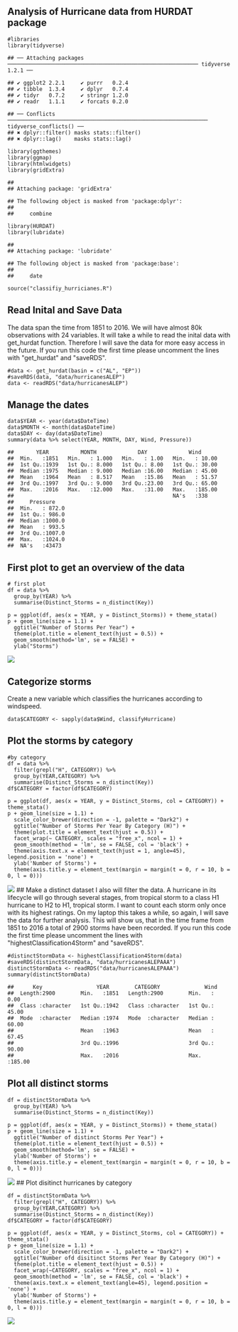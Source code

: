 Analysis of Hurricane data from HURDAT package
----------------------------------------------

    #libraries
    library(tidyverse)

    ## ── Attaching packages ──────────────────────────────────────────────────────────── tidyverse 1.2.1 ──

    ## ✔ ggplot2 2.2.1     ✔ purrr   0.2.4
    ## ✔ tibble  1.3.4     ✔ dplyr   0.7.4
    ## ✔ tidyr   0.7.2     ✔ stringr 1.2.0
    ## ✔ readr   1.1.1     ✔ forcats 0.2.0

    ## ── Conflicts ─────────────────────────────────────────────────────────────── tidyverse_conflicts() ──
    ## ✖ dplyr::filter() masks stats::filter()
    ## ✖ dplyr::lag()    masks stats::lag()

    library(ggthemes)
    library(ggmap)
    library(htmlwidgets)
    library(gridExtra)

    ## 
    ## Attaching package: 'gridExtra'

    ## The following object is masked from 'package:dplyr':
    ## 
    ##     combine

    library(HURDAT)
    library(lubridate)

    ## 
    ## Attaching package: 'lubridate'

    ## The following object is masked from 'package:base':
    ## 
    ##     date

    source("classifiy_hurricianes.R")

Read Inital and Save Data
-------------------------

The data span the time from 1851 to 2016. We will have almost 80k
observations with 24 variables. It will take a while to read the inital
data with get\_hurdat function. Therefore I will save the data for more
easy access in the future. If you run this code the first time please
uncomment the lines with "get\_hurdat" and "saveRDS".

    #data <- get_hurdat(basin = c("AL", "EP"))
    #saveRDS(data, "data/hurricanesALEP")
    data <- readRDS("data/hurricanesALEP")

Manage the dates
----------------

    data$YEAR <- year(data$DateTime)
    data$MONTH <- month(data$DateTime)
    data$DAY <- day(data$DateTime)
    summary(data %>% select(YEAR, MONTH, DAY, Wind, Pressure))

    ##       YEAR          MONTH             DAY             Wind       
    ##  Min.   :1851   Min.   : 1.000   Min.   : 1.00   Min.   : 10.00  
    ##  1st Qu.:1939   1st Qu.: 8.000   1st Qu.: 8.00   1st Qu.: 30.00  
    ##  Median :1975   Median : 9.000   Median :16.00   Median : 45.00  
    ##  Mean   :1964   Mean   : 8.517   Mean   :15.86   Mean   : 51.57  
    ##  3rd Qu.:1997   3rd Qu.: 9.000   3rd Qu.:23.00   3rd Qu.: 65.00  
    ##  Max.   :2016   Max.   :12.000   Max.   :31.00   Max.   :185.00  
    ##                                                  NA's   :338     
    ##     Pressure     
    ##  Min.   : 872.0  
    ##  1st Qu.: 986.0  
    ##  Median :1000.0  
    ##  Mean   : 993.5  
    ##  3rd Qu.:1007.0  
    ##  Max.   :1024.0  
    ##  NA's   :43473

First plot to get an overview of the data
-----------------------------------------

    # first plot
    df = data %>%
      group_by(YEAR) %>%
      summarise(Distinct_Storms = n_distinct(Key))

    p = ggplot(df, aes(x = YEAR, y = Distinct_Storms)) + theme_stata()
    p + geom_line(size = 1.1) + 
      ggtitle("Number of Storms Per Year") + 
      theme(plot.title = element_text(hjust = 0.5)) +
      geom_smooth(method='lm', se = FALSE) + 
      ylab("Storms")

![](README_figs/README-unnamed-chunk-4-1.png)

Categorize storms
-----------------

Create a new variable which classifies the hurricanes according to
windspeed.

    data$CATEGORY <- sapply(data$Wind, classifyHurricane)

Plot the storms by category
---------------------------

    #by category
    df = data %>%
      filter(grepl("H", CATEGORY)) %>%
      group_by(YEAR,CATEGORY) %>%
      summarise(Distinct_Storms = n_distinct(Key))
    df$CATEGORY = factor(df$CATEGORY)

    p = ggplot(df, aes(x = YEAR, y = Distinct_Storms, col = CATEGORY)) + theme_stata()
    p + geom_line(size = 1.1) + 
      scale_color_brewer(direction = -1, palette = "Dark2") + 
      ggtitle("Number of Storms Per Year By Category (H)") + 
      theme(plot.title = element_text(hjust = 0.5)) +
      facet_wrap(~ CATEGORY, scales = "free_x", ncol = 1) + 
      geom_smooth(method = 'lm', se = FALSE, col = 'black') +
      theme(axis.text.x = element_text(hjust = 1, angle=45), legend.position = 'none') + 
      ylab('Number of Storms') +
      theme(axis.title.y = element_text(margin = margin(t = 0, r = 10, b = 0, l = 0)))

![](README_figs/README-unnamed-chunk-6-1.png) \#\# Make a distinct
dataset I also will filter the data. A hurricane in its lifecycle will
go through several stages, from tropical storm to a class H1 hurricane
to H2 to H1, tropical storm. I want to count each storm only once with
its highest ratings. On my laptop this takes a while, so again, I will
save the data for further analysis. This will show us, that in the time
frame from 1851 to 2016 a total of 2900 storms have been recorded. If
you run this code the first time please uncomment the lines with
"highestClassification4Storm" and "saveRDS".

    #distinctStormData <- highestClassification4Storm(data)
    #saveRDS(distinctStormData, "data/hurricanesALEPAAA")
    distinctStormData <- readRDS("data/hurricanesALEPAAA")
    summary(distinctStormData)

    ##      Key                 YEAR        CATEGORY              Wind       
    ##  Length:2900        Min.   :1851   Length:2900        Min.   :  0.00  
    ##  Class :character   1st Qu.:1942   Class :character   1st Qu.: 45.00  
    ##  Mode  :character   Median :1974   Mode  :character   Median : 60.00  
    ##                     Mean   :1963                      Mean   : 67.45  
    ##                     3rd Qu.:1996                      3rd Qu.: 90.00  
    ##                     Max.   :2016                      Max.   :185.00

Plot all distinct storms
------------------------

    df = distinctStormData %>%
      group_by(YEAR) %>%
      summarise(Distinct_Storms = n_distinct(Key))

    p = ggplot(df, aes(x = YEAR, y = Distinct_Storms)) + theme_stata()
    p + geom_line(size = 1.1) + 
      ggtitle("Number of distinct Storms Per Year") + 
      theme(plot.title = element_text(hjust = 0.5)) +
      geom_smooth(method='lm', se = FALSE) + 
      ylab('Number of Storms') +
      theme(axis.title.y = element_text(margin = margin(t = 0, r = 10, b = 0, l = 0)))

![](README_figs/README-unnamed-chunk-8-1.png) \#\# Plot disitinct
hurricanes by category

    df = distinctStormData %>%
      filter(grepl("H", CATEGORY)) %>%
      group_by(YEAR,CATEGORY) %>%
      summarise(Distinct_Storms = n_distinct(Key))
    df$CATEGORY = factor(df$CATEGORY)

    p = ggplot(df, aes(x = YEAR, y = Distinct_Storms, col = CATEGORY)) + theme_stata()
    p + geom_line(size = 1.1) + 
      scale_color_brewer(direction = -1, palette = "Dark2") + 
      ggtitle("Number ofd disitinct Storms Per Year By Category (H)") + 
      theme(plot.title = element_text(hjust = 0.5)) +
      facet_wrap(~CATEGORY, scales = "free_x", ncol = 1) + 
      geom_smooth(method = 'lm', se = FALSE, col = 'black') +
      theme(axis.text.x = element_text(angle=45), legend.position = 'none') + 
      ylab('Number of Storms') +
      theme(axis.title.y = element_text(margin = margin(t = 0, r = 10, b = 0, l = 0)))

![](README_figs/README-unnamed-chunk-9-1.png)
